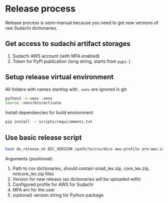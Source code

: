 # Release process

Release process is semi-manual because you need to get new versions of raw Sudachi dictionaries.

## Get access to sudachi artifact storages

1. Sudachi AWS account (with MFA enabled)
2. Token for PyPI publication (long string, starts from `pypi-`)

## Setup release virtual environment

All folders with names starting with `.venv` are ignored in git:

```bash
python3 -m venv .venv
source .venv/bin/activate
```

Install dependencies for build environment

```bash
pip install -r scripts/requirements.txt
```

## Use basic release script

```bash
bash do_release.sh DIC_VERSION /path/to/csv/dics aws-profile arn:aws:iam::0123456789:mfa/iam_user
```

Arguments (positional):
1. Path to csv dictionaries, should contain small_lex.zip, core_lex.zip, notcore_lex.zip files
2. Version for new release (as dictionaries will be uploaded with)
3. Configured profile for AWS for Sudachi
4. MFA arn for the user
5. (optional) version string for Python package
